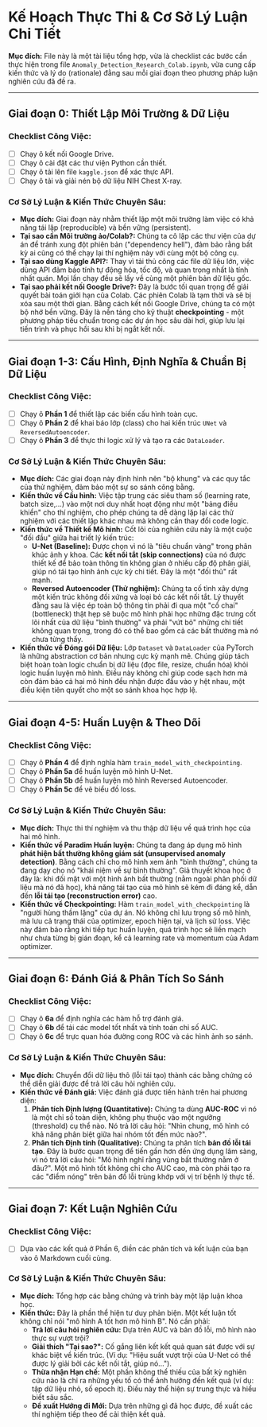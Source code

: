 # Kế Hoạch Thực Thi & Cơ Sở Lý Luận Chi Tiết

**Mục đích:** File này là một tài liệu tổng hợp, vừa là checklist các bước cần thực hiện trong file `Anomaly_Detection_Research_Colab.ipynb`, vừa cung cấp kiến thức và lý do (rationale) đằng sau mỗi giai đoạn theo phương pháp luận nghiên cứu đã đề ra.

---

## **Giai đoạn 0: Thiết Lập Môi Trường & Dữ Liệu**

### **Checklist Công Việc:**

- [ ] Chạy ô kết nối Google Drive.
- [ ] Chạy ô cài đặt các thư viện Python cần thiết.
- [ ] Chạy ô tải lên file `kaggle.json` để xác thực API.
- [ ] Chạy ô tải và giải nén bộ dữ liệu NIH Chest X-ray.

### **Cơ Sở Lý Luận & Kiến Thức Chuyên Sâu:**

- **Mục đích:** Giai đoạn này nhằm thiết lập một môi trường làm việc có khả năng tái lập (reproducible) và bền vững (persistent).
- **Tại sao cần Môi trường ảo/Colab?:** Chúng ta cô lập các thư viện của dự án để tránh xung đột phiên bản ("dependency hell"), đảm bảo rằng bất kỳ ai cũng có thể chạy lại thí nghiệm này với cùng một bộ công cụ.
- **Tại sao dùng Kaggle API?:** Thay vì tải thủ công các file dữ liệu lớn, việc dùng API đảm bảo tính tự động hóa, tốc độ, và quan trọng nhất là tính nhất quán. Mọi lần chạy đều sẽ lấy về cùng một phiên bản dữ liệu gốc.
- **Tại sao phải kết nối Google Drive?:** Đây là bước tối quan trọng để giải quyết bài toán giới hạn của Colab. Các phiên Colab là tạm thời và sẽ bị xóa sau một thời gian. Bằng cách kết nối Google Drive, chúng ta có một bộ nhớ bền vững. Đây là nền tảng cho kỹ thuật **checkpointing** - một phương pháp tiêu chuẩn trong các dự án học sâu dài hơi, giúp lưu lại tiến trình và phục hồi sau khi bị ngắt kết nối.

---

## **Giai đoạn 1-3: Cấu Hình, Định Nghĩa & Chuẩn Bị Dữ Liệu**

### **Checklist Công Việc:**

- [ ] Chạy ô **Phần 1** để thiết lập các biến cấu hình toàn cục.
- [ ] Chạy ô **Phần 2** để khai báo lớp (class) cho hai kiến trúc `UNet` và `ReversedAutoencoder`.
- [ ] Chạy ô **Phần 3** để thực thi logic xử lý và tạo ra các `DataLoader`.

### **Cơ Sở Lý Luận & Kiến Thức Chuyên Sâu:**

- **Mục đích:** Các giai đoạn này định hình nên "bộ khung" và các quy tắc của thử nghiệm, đảm bảo một sự so sánh công bằng.
- **Kiến thức về Cấu hình:** Việc tập trung các siêu tham số (learning rate, batch size,...) vào một nơi duy nhất hoạt động như một "bảng điều khiển" cho thí nghiệm, cho phép chúng ta dễ dàng lặp lại các thử nghiệm với các thiết lập khác nhau mà không cần thay đổi code logic.
- **Kiến thức về Thiết kế Mô hình:** Cốt lõi của nghiên cứu này là một cuộc "đối đầu" giữa hai triết lý kiến trúc:
  - **U-Net (Baseline):** Được chọn vì nó là "tiêu chuẩn vàng" trong phân khúc ảnh y khoa. Các **kết nối tắt (skip connections)** của nó được thiết kế để bảo toàn thông tin không gian ở nhiều cấp độ phân giải, giúp nó tái tạo hình ảnh cực kỳ chi tiết. Đây là một "đối thủ" rất mạnh.
  - **Reversed Autoencoder (Thử nghiệm):** Chúng ta cố tình xây dựng một kiến trúc không đối xứng và loại bỏ các kết nối tắt. Lý thuyết đằng sau là việc ép toàn bộ thông tin phải đi qua một "cổ chai" (bottleneck) thật hẹp sẽ buộc mô hình phải học những đặc trưng cốt lõi nhất của dữ liệu "bình thường" và phải "vứt bỏ" những chi tiết không quan trọng, trong đó có thể bao gồm cả các bất thường mà nó chưa từng thấy.
- **Kiến thức về Đóng gói Dữ liệu:** Lớp `Dataset` và `DataLoader` của PyTorch là những abstraction cơ bản nhưng cực kỳ mạnh mẽ. Chúng giúp tách biệt hoàn toàn logic chuẩn bị dữ liệu (đọc file, resize, chuẩn hóa) khỏi logic huấn luyện mô hình. Điều này không chỉ giúp code sạch hơn mà còn đảm bảo cả hai mô hình đều nhận được đầu vào y hệt nhau, một điều kiện tiên quyết cho một so sánh khoa học hợp lệ.

---

## **Giai đoạn 4-5: Huấn Luyện & Theo Dõi**

### **Checklist Công Việc:**

- [ ] Chạy ô **Phần 4** để định nghĩa hàm `train_model_with_checkpointing`.
- [ ] Chạy ô **Phần 5a** để huấn luyện mô hình U-Net.
- [ ] Chạy ô **Phần 5b** để huấn luyện mô hình Reversed Autoencoder.
- [ ] Chạy ô **Phần 5c** để vẽ biểu đồ loss.

### **Cơ Sở Lý Luận & Kiến Thức Chuyên Sâu:**

- **Mục đích:** Thực thi thí nghiệm và thu thập dữ liệu về quá trình học của hai mô hình.
- **Kiến thức về Paradim Huấn luyện:** Chúng ta đang áp dụng mô hình **phát hiện bất thường không giám sát (unsupervised anomaly detection)**. Bằng cách chỉ cho mô hình xem ảnh "bình thường", chúng ta đang dạy cho nó "khái niệm về sự bình thường". Giả thuyết khoa học ở đây là: khi đối mặt với một hình ảnh bất thường (nằm ngoài phân phối dữ liệu mà nó đã học), khả năng tái tạo của mô hình sẽ kém đi đáng kể, dẫn đến **lỗi tái tạo (reconstruction error)** cao.
- **Kiến thức về Checkpointing:** Hàm `train_model_with_checkpointing` là "người hùng thầm lặng" của dự án. Nó không chỉ lưu trọng số mô hình, mà lưu cả trạng thái của optimizer, epoch hiện tại, và lịch sử loss. Việc này đảm bảo rằng khi tiếp tục huấn luyện, quá trình học sẽ liền mạch như chưa từng bị gián đoạn, kể cả learning rate và momentum của Adam optimizer.

---

## **Giai đoạn 6: Đánh Giá & Phân Tích So Sánh**

### **Checklist Công Việc:**

- [ ] Chạy ô **6a** để định nghĩa các hàm hỗ trợ đánh giá.
- [ ] Chạy ô **6b** để tải các model tốt nhất và tính toán chỉ số AUC.
- [ ] Chạy ô **6c** để trực quan hóa đường cong ROC và các hình ảnh so sánh.

### **Cơ Sở Lý Luận & Kiến Thức Chuyên Sâu:**

- **Mục đích:** Chuyển đổi dữ liệu thô (lỗi tái tạo) thành các bằng chứng có thể diễn giải được để trả lời câu hỏi nghiên cứu.
- **Kiến thức về Đánh giá:** Việc đánh giá được tiến hành trên hai phương diện:
    1. **Phân tích Định lượng (Quantitative):** Chúng ta dùng **AUC-ROC** vì nó là một chỉ số toàn diện, không phụ thuộc vào một ngưỡng (threshold) cụ thể nào. Nó trả lời câu hỏi: "Nhìn chung, mô hình có khả năng phân biệt giữa hai nhóm tốt đến mức nào?".
    2. **Phân tích Định tính (Qualitative):** Chúng ta phân tích **bản đồ lỗi tái tạo**. Đây là bước quan trọng để tiến gần hơn đến ứng dụng lâm sàng, vì nó trả lời câu hỏi: "Mô hình nghĩ rằng vùng bất thường nằm ở đâu?". Một mô hình tốt không chỉ cho AUC cao, mà còn phải tạo ra các "điểm nóng" trên bản đồ lỗi trùng khớp với vị trí bệnh lý thực tế.

---

## **Giai đoạn 7: Kết Luận Nghiên Cứu**

### **Checklist Công Việc:**

- [ ] Dựa vào các kết quả ở Phần 6, điền các phân tích và kết luận của bạn vào ô Markdown cuối cùng.

### **Cơ Sở Lý Luận & Kiến Thức Chuyên Sâu:**

- **Mục đích:** Tổng hợp các bằng chứng và trình bày một lập luận khoa học.
- **Kiến thức:** Đây là phần thể hiện tư duy phản biện. Một kết luận tốt không chỉ nói "mô hình A tốt hơn mô hình B". Nó cần phải:
  - **Trả lời câu hỏi nghiên cứu:** Dựa trên AUC và bản đồ lỗi, mô hình nào thực sự vượt trội?
  - **Giải thích "Tại sao?":** Cố gắng liên kết kết quả quan sát được với sự khác biệt về kiến trúc. (Ví dụ: "Hiệu suất vượt trội của U-Net có thể được lý giải bởi các kết nối tắt, giúp nó...").
  - **Thừa nhận Hạn chế:** Một phần không thể thiếu của bất kỳ nghiên cứu nào là chỉ ra những yếu tố có thể ảnh hưởng đến kết quả (ví dụ: tập dữ liệu nhỏ, số epoch ít). Điều này thể hiện sự trung thực và hiểu biết sâu sắc.
  - **Đề xuất Hướng đi Mới:** Dựa trên những gì đã học được, đề xuất các thí nghiệm tiếp theo để cải thiện kết quả.
